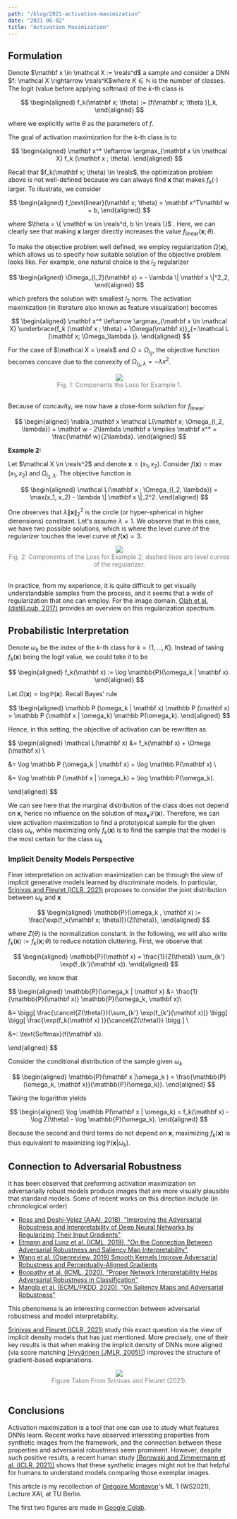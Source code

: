 ```yaml
---
path: "/blog/2021-activation-maximization"
date: "2021-06-02"
title: "Activation Maximization"
---
```


## Formulation

Denote $\mathbf x \in \mathcal X := \reals^d$  a sample and consider  a DNN $f: \mathcal X \rightarrow \reals^K$where $K \in \mathbb N$ is the number of classes. The logit (value before applying softmax) of the $k$-th class is

$$
\begin{aligned}
f_k(\mathbf x; \theta) := [f(\mathbf x; \theta )]_k,
\end{aligned}
$$

where we explicitly write $\theta$  as the parameters of $f$. 

The goal of activation maximization for the $k$-th class is to 

$$
\begin{aligned}
\mathbf x^* \leftarrow \argmax_{\mathbf x \in \mathcal X}  f_k (\mathbf x ; \theta).
\end{aligned}
$$

Recall that  $f_k(\mathbf x; \theta) \in \reals$, the optimization problem above is not well-defined because we can always find $\mathbf x$  that makes $f_k(\cdot)$ larger. To illustrate, we  consider 

$$
\begin{aligned}
f_\text{linear}(\mathbf x; \theta) = \mathbf x^T\mathbf w + b,
\end{aligned}
$$

where $\theta = \{ \mathbf w \in \reals^d, b \in \reals \}$ . Here, we can clearly see that making $\mathbf x$  larger  directly increases the value $f_\text{linear}(\mathbf x; \theta)$. 

To make the objective problem well defined, we employ regularization $\Omega(\mathbf x)$, which allows us to specify how suitable solution  of the objective problem looks like.  For example, one natural choice is the $l_2$  regularizer

$$
\begin{aligned}
\Omega_{l_2}(\mathbf x) = - \lambda \| \mathbf x \|^2_2,
\end{aligned}
$$

which prefers the solution with smallest $l_2$ norm. The activation maximization (in literature also known as feature visualization) becomes

$$
\begin{aligned}
\mathbf x^* \leftarrow \argmax_{\mathbf x \in \mathcal X}  \underbrace{f_k (\mathbf x ; \theta) + \Omega(\mathbf x)}_{=:\mathcal L (\mathbf x; \Omega_\lambda )}.
\end{aligned}
$$

For the case of $\mathcal X = \reals$ and $\Omega = \Omega_{l_2}$, the objective function becomes concave due to the convexity of  $\Omega_{l_2, \lambda} =  -\lambda x^2$.    

<div align="center">
  <img src="https://i.imgur.com/75eSFNT.png"/>
  <div style="color: gray">Fig. 1: Components the Loss for Example 1.</div>
  <br/>
</div>

Because of concavity, we now have a close-form solution for $f_\text{linear}$:

$$
\begin{aligned}
\nabla_\mathbf x \mathcal L(\mathbf x; \Omega_{l_2, \lambda}) = \mathbf w - 2\lambda \mathbf x \implies \mathbf x^* = \frac{\mathbf w}{2\lambda}.
\end{aligned}
$$

**Example 2:**

Let $\mathcal X \in \reals^2$  and denote $\mathbf x = (x_1, x_2)$.  Consider $f(\mathbf x ) = \max(x_1, x_2)$ and $\Omega_{l_2,\lambda}$. The objective function is

$$
\begin{aligned}
\mathcal L(\mathbf x ; \Omega_{l_2, \lambda}) = \max(x_1, x_2) - \lambda \| \mathbf x \|_2^2.
\end{aligned}
$$

One observes that $\lambda \| \mathbf x \|_2^2$ is the circle (or hyper-spherical in higher dimensions) constraint. Let's assume $\lambda = 1$. We observe that in this case, we have two possible solutions, which is where the level curve of the regularizer touches the level curve at $f(\mathbf x )   = 3$.

<div align="center">
  <img src="https://i.imgur.com/5PPxkib.png"/>
  <div style="color: gray">Fig. 2: Components of the Loss for Example 2; dashed lines are level curves of the regularizer.</div>
  <br/>
</div>


In practice, from my experience, it is quite difficult to get visually understandable samples from the process, and it seems that a wide of regularization that one can employ. For the image domain, [Olah et al. (distill.pub, 2017)](https://distill.pub/2017/feature-visualization/) provides an overview on this regularization spectrum.

## Probabilistic Interpretation

Denote $\omega_k$  be the index of the $k$-th class for $k = \{1, \dots, K\}.$  Instead of taking $f_k(\mathbf x)$ being the logit value, we could take it to be 

$$
\begin{aligned}
f_k(\mathbf x) := \log \mathbb{P}(\omega_k  | \mathbf x).
\end{aligned}
$$

Let $\Omega(\mathbf x) = \log \mathbb{P} (\mathbf x)$.  Recall Bayes' rule

$$
\begin{aligned}
\mathbb P (\omega_k | \mathbf x) \mathbb P (\mathbf x) = \mathbb P (\mathbf x | \omega_k) \mathbb P(\omega_k).
\end{aligned}
$$

Hence, in this setting, the objective of activation can be rewritten as  

$$
\begin{aligned}
\mathcal L(\mathbf x) &= f_k(\mathbf x) + \Omega (\mathbf x)  \\

&= \log \mathbb P (\omega_k | \mathbf x) + \log \mathbb P(\mathbf x) \\ 

&= \log \mathbb P (\mathbf x | \omega_k)  + \log \mathbb P(\omega_k).

\end{aligned}
$$

We can see here that the marginal distribution of the class does not depend on $\mathbf x$, hence no influence on the solution of $\max_{\mathbf x } \mathcal L(\mathbf x)$. Therefore, we can view activation maximization to find a  prototypical sample for the given class $\omega_k$, while maximizing only $f_k(\mathbf x)$  is to find the sample that   the model is the most certain for the class $\omega_k$

### Implicit Density Models Perspective

Finer interpretation on activation maximization can be through the view of implicit generative  models learned by discriminate models. In particular, [Srinivas and Fleuret (ICLR, 2021)](https://openreview.net/pdf/b29e31cf78e011a59f9e49950670211d4c516b00.pdf) proposes to consider the joint distribution between $\omega_k$   and $\mathbf x$

$$
\begin{aligned}
\mathbb{P}(\omega_k , \mathbf x) := \frac{\exp(f_k(\mathbf x; \theta))}{Z(\theta)},
\end{aligned}
$$

where $Z(\theta)$ is the normalization constant. In the following, we will also write $f_k(\mathbf x) := f_k(\mathbf x; \theta)$ to reduce notation cluttering. First, we observe that

$$
\begin{aligned}
\mathbb{P}(\mathbf x) = \frac{1}{Z(\theta)} \sum_{k'} \exp(f_{k'}(\mathbf x)).
\end{aligned}
$$

Secondly, we know that 

$$
\begin{aligned}
\mathbb{P}(\omega_k | \mathbf x) &= 
\frac{1}{\mathbb{P}(\mathbf x)} \mathbb{P}(\omega_k, \mathbf x)\\

&= \bigg[ \frac{\cancel{Z(\theta)}}{\sum_{k'} \exp(f_{k'}(\mathbf x))} \bigg] \bigg[ \frac{\exp(f_k(\mathbf x) )}{\cancel{Z(\theta)}} \bigg ]   \\

&=: \text{Softmax}(f(\mathbf x)).

\end{aligned}
$$

Consider the conditional distribution of the sample given $\omega_k$

$$
\begin{aligned}
\mathbb{P}(\mathbf x |\omega_k )  = \frac{\mathbb{P}(\omega_k, \mathbf x)}{\mathbb{P}(\omega_k)}.
\end{aligned}
$$

Taking the logarithm yields

$$
\begin{aligned}
\log \mathbb P(\mathbf x | \omega_k) = f_k(\mathbf x) - \log Z(\theta) - \log \mathbb{P}(\omega_k).
\end{aligned}
$$

Because the second and third terms do not depend on $\mathbf x$, maximizing $f_k(\mathbf x)$  is thus equivalent to maximizing $\log \mathbb{P}(\mathbf x |\omega_k)$.

## Connection to Adversarial Robustness

It has been observed that preforming activation maximization on adversarially robust models produce images that are more visually plausible that standard models.  Some of recent works on this direction include (in chronological order)

- [Ross and Doshi-Velez (AAAI, 2018), "Improving the Adversarial Robustness and Interpretability of Deep Neural Networks by Regularizing Their Input Gradients"](https://ojs.aaai.org/index.php/AAAI/article/view/11504)
- [Etmann and Lunz et al. (ICML, 2019), "On the Connection Between Adversarial Robustness and Saliency Map Interpretability"](https://arxiv.org/pdf/1905.04172.pdf)
- [Wang et al. (Openreview, 2019) Smooth Kernels Improve Adversarial Robustness and Perceptually-Aligned Gradients](https://openreview.net/pdf?id=BJerUCEtPB)
- [Boopathy et al. (ICML, 2020), "Proper Network Interpretability Helps Adversarial Robustness in Classification"](http://proceedings.mlr.press/v119/boopathy20a/boopathy20a.pdf)
- [Mangla et al. (ECML/PKDD, 2020), "On Saliency Maps and Adversarial Robustness"](https://doi.org/10.1007/978-3-030-67661-2_17)

This phenomena is an interesting connection between adversarial robustness and model interpretability.

[Srinivas and Fleuret (ICLR, 2021)](https://openreview.net/pdf/b29e31cf78e011a59f9e49950670211d4c516b00.pdf) study this exact question via the view of implicit  density models that has just mentioned. More precisely, one of their key results is that  when making the implicit density of DNNs  more aligned (via score matching [[Hyvärinen (JMLR, 2005)]](https://www.jmlr.org/papers/volume6/hyvarinen05a/hyvarinen05a.pdf)) improves the structure of gradient-based explanations. 

<div align="center">
  <img src="https://i.imgur.com/hns4d2I.png"/>
  <div style="color: gray">
    Figure Taken From Srinivas and Fleuret (2021). 
  </div>
  <br/>
</div>

## Conclusions

Activation maximization is a tool that one can use to study what features DNNs learn. Recent works have observed interesting properties from synthetic images from the framework, and the connection between these properties and adversarial robustness seem prominent. However, despite such positive results, a recent human study [[Borowski and Zimmermann et al. (ICLR, 2021)]](https://arxiv.org/pdf/2010.12606.pdf) shows that these synthetic images might not be that helpful for humans to understand models comparing those exemplar images.

This article is my recollection of [Grégoire Montavon](https://www.ml.tu-berlin.de/menue/members/gregoire_montavon)'s ML 1 (WS2021), Lecture XAI, at TU Berlin.

The first two figures are made in [Google Colab](https://colab.research.google.com/drive/15RkMdxwxigHJSOK0l8_CaM4XfBplaJIO).
